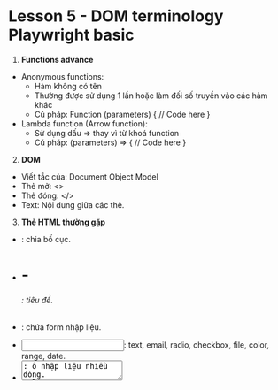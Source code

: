 # Lesson 5 - DOM terminology Playwright basic
1. **Functions advance**
- Anonymous functions:
    - Hàm không có tên 
    - Thường được sử dụng 1 lần hoặc làm đối số truyền vào các hàm khác 
    - Cú pháp: 
Function (parameters) { 
 // Code here 
}
- Lambda function (Arrow function):
    - Sử dụng dấu => thay vì từ khoá function 
    - Cú pháp: 
(parameters) => { 
 // Code here 
}
2. **DOM**
- Viết tắc của: Document Object Model 
- Thẻ mở: <>
- Thẻ đóng: </>
- Text: Nội dung giữa các thẻ.
3. **Thẻ HTML thường gặp**
- <div >: chia bố cục.
- <h1 > - <h6>: tiêu đề.
- <form >: chứa form nhập liệu.
- <input >: text, email, radio, checkbox, file, color, range, date.
- <textarea >: ô nhập liệu nhiều dòng.
- <button >: nút bấm.
- <table >: <thead >, <tbody >, <tfoot >, <tr >, <th >, <td >.
- <iframe >: hiển thị trang web khác bên trong trang hiện tại.
4. **Selector**
- Dùng để xác định phần tử trên trang web để thao tác.
- Các loại selector:
    - XPath
    - CSS
    - Playwright selector
5. **Xpath**
- XPath tuyệt đối: bắt đầu bằng /, đi từ root node.
- XPath tương đối: bắt đầu bằng //, thường dùng hơn.
- Ví dụ: //button[@id='add-task']
6. **Basic Actions trong Playwright**
- Điều hướng: await page.goto('https://example.com')
- Click: await page.locator("//button[@id='add-task']").click()
- Nhập liệu (Fill): await page.locator("//input[@id='search']").fill('Playwright VN');
- Nhập từng ký tự: await page.locator("//input[@id='search']").pressSequentially('Text', { delay: 100 });
- Select option: await page.selectOption("//select[]", "value");
- Upload file: await page.locator("//input[]").setInputFiles("filePath");
- Check/Uncheck: await page.locator("//input").setChecked(true/false);
